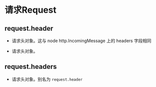 # 请求Request

## request.header

  - 请求头对象。这与 node http.IncomingMessage 上的 headers 字段相同

  - 请求头对象。

## request.headers

  - 请求头对象。别名为 `request.header`
